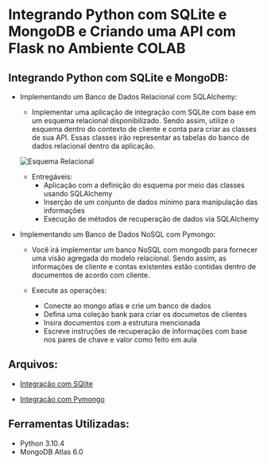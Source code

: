 # Integrando Python com SQLite e MongoDB e Criando uma API com Flask no Ambiente COLAB 

## Integrando Python com SQLite e MongoDB: 

- Implementando um Banco de Dados Relacional com SQLAlchemy: 

  - Implementar uma aplicação de integração com SQLite com base em um esquema relacional disponibilizado. Sendo assim, utilize o esquema dentro do contexto de cliente e conta para criar as classes de sua API. Essas classes irão representar as tabelas do banco de dados relacional dentro da aplicação. 
  
   ![Esquema Relacional](https://github.com/bccalegari/python_developer_dio/blob/main/Integra%C3%A7%C3%A3o%20com%20Python%20e%20Frameworks/sqlite_schema.png)
   
  - Entregáveis: 
    - Aplicação com a definição do esquema por meio das classes usando SQLAlchemy 
    - Inserção de um conjunto de dados mínimo para manipulação das informações 
    - Execução de métodos de recuperação de dados via SQLAlchemy 


- Implementando um Banco de Dados NoSQL com Pymongo: 

  - Você irá implementar um banco NoSQL com mongodb para fornecer uma visão agregada do modelo relacional. Sendo assim, as informações de cliente e contas existentes estão contidas dentro de documentos de acordo com cliente.

  - Execute as operações:

    - Conecte ao mongo atlas e crie um banco de dados
    - Defina uma coleção bank para criar os documetos de clientes
    - Insira documentos com a estrutura mencionada
    - Escreve instruções de recuperação de informações com base nos pares de chave e valor como feito em aula


## Arquivos: 

- [Integração com SQlite](https://github.com/bccalegari/python_developer_dio/blob/main/Integra%C3%A7%C3%A3o%20com%20Python%20e%20Frameworks/integracao_SQlite.py)

- [Integração com Pymongo](https://github.com/bccalegari/python_developer_dio/blob/main/Integra%C3%A7%C3%A3o%20com%20Python%20e%20Frameworks/integracao_pymongo.py)

## Ferramentas Utilizadas: 

- Python 3.10.4
- MongoDB Atlas 6.0
